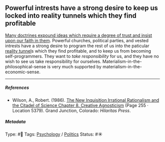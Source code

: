 ## Powerful intrests have a strong desire to keep us locked into reality tunnels which they find profitable

[Many doctrines expound ideas which require a degree of trust and insist upon our faith in them](Many%20doctrines%20expound%20ideas%20which%20require%20a%20degree%20of%20trust%20and%20insist%20upon%20our%20faith%20in%20them.md). Powerful churches, political parties, and vested intrests have a strong desire to program the rest of us into the paticular [reality tunnel](Reality%20tunnel.md)s which they find profitable, and to keep us from becoming self-programmers. They want to *take responsibility* for us, and they have no wish to see us take responsibility for ourselves. Materialism-in-the-philosophical-sense is very much supported by materialism-in-the-economic-sense. 

---

##### References

* Wilson, A., Robert. (1986). [The New Inquisition Irrational Rationalism and the Citadel of Science Chapter 8. Creative Agnosticism](The%20New%20Inquisition%20Irrational%20Rationalism%20and%20the%20Citadel%20of%20Science%20Chapter%208.%20Creative%20Agnosticism.md) (Page 255 · Location 5379). Grand Junction, Colorado: *Hilaritas Press*.

##### Metadata

Type: #🔴 
Tags: [Psychology](Psychology.md) / [Politics](Politics.md)
Status: #☀️ 

